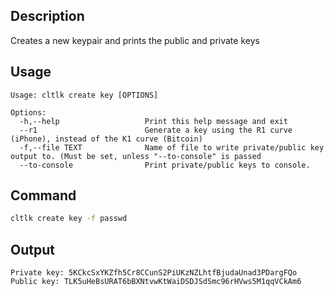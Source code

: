 ## Description

Creates a new keypair and prints the public and private keys

## Usage

```console
Usage: cltlk create key [OPTIONS]

Options:
  -h,--help                   Print this help message and exit
  --r1                        Generate a key using the R1 curve (iPhone), instead of the K1 curve (Bitcoin)
  -f,--file TEXT              Name of file to write private/public key output to. (Must be set, unless "--to-console" is passed
  --to-console                Print private/public keys to console.
```

## Command

```sh
cltlk create key -f passwd
```

## Output

```console
Private key: 5KCkcSxYKZfh5Cr8CCunS2PiUKzNZLhtfBjudaUnad3PDargFQo
Public key: TLK5uHeBsURAT6bBXNtvwKtWaiDSDJSdSmc96rHVws5M1qqVCkAm6
```
